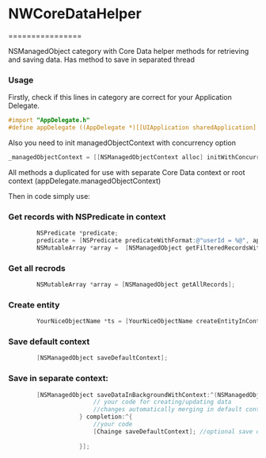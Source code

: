 # NWCoreDataHelper
================

NSManagedObject category with Core Data helper methods for retrieving and saving data. Has method to save in separated thread

### Usage

Firstly, check if this lines in category are correct for your Application Delegate. 
``` objective-c
#import "AppDelegate.h"
#define appDelegate ((AppDelegate *)[[UIApplication sharedApplication] delegate])
```
Also you need to init managedObjectContext with concurrency option

``` objective-c
_managedObjectContext = [[NSManagedObjectContext alloc] initWithConcurrencyType:NSMainQueueConcurrencyType];

```

All methods a duplicated for use with separate Core Data context or root context (appDelegate.managedObjectContext)


Then in code simply use:

### Get records with NSPredicate in context

``` objective-c
        NSPredicate *predicate;
        predicate = [NSPredicate predicateWithFormat:@"userId = %@", appDelegate.manager.userId];
        NSMutableArray *array =  [NSManagedObject getFilteredRecordsWithPredicate:predicate localContext:localContext];
```
### Get all recrods 

``` objective-c
        NSMutableArray *array = [NSManagedObject getAllRecords];
```

### Create entity

``` objective-c
        YourNiceObjectName *ts = [YourNiceObjectName createEntityInContext:localContext];
```

### Save default context

``` objective-c
        [NSManagedObject saveDefaultContext];
```

### Save in separate context:

``` objective-c
        [NSManagedObject saveDataInBackgroundWithContext:^(NSManagedObjectContext *context) {
                        // your code for creating/updating data
                        //changes automatically merging in default context
                    } completion:^{
                        //your code
                        [Chainge saveDefaultContext]; //optional save default context
                       
                    }];
```
